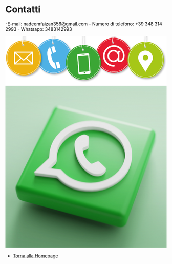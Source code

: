 # Contatti
<p style="color: black;">-E-mail: nadeemfaizan356@gmail.com
- Numero di telefono: +39 348 314 2993
  - Whatsapp: 3483142993</p>

![Contatti](https://github.com/faizan-nd/faizan-nd.github.io/blob/main/contatti.png)
![Contatti whatsapp](https://github.com/faizan-nd/faizan-nd.github.io/blob/main/contatti-whatsapp-trevi-696x696.png)
* [Torna alla Homepage](README.md)
